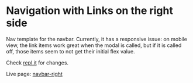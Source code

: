 # Navigation with Links on the right side

Nav template for the navbar. Currently, it has a responsive issue: on mobile view, the link items work great when the modal is called, but if it is called off, those items seem to not get their initial flex value.

Check [repl.it](https://replit.com/@itscastillo/navbar-right#style.css) for changes.

Live page: [navbar-right](https://navbar-right.itscastillo.repl.co)
